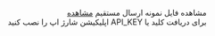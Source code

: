 <p dir="rtl">
مشاهده فایل نمونه ارسال مستقیم
  <a href="topup">مشاهده</a><br>
  برای دریافت کلید یا API_KEY اپلیکیشن شارژ اپ را نصب کنید
</p>
